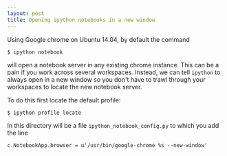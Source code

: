 ```yaml
---
layout: post
title: Opening ipython notebooks in a new window
---
```


Using Google chrome on Ubuntu 14.04, by default the command

    $ ipython notebook 

will open a notebook server in any existing chrome instance. This
can be a pain if you work across several workspaces. Instead, we
can tell `ipython` to always open in a new window so you don't
have to trawl through your workspaces to locate the new notebook
server. 

To do this first locate the default profile:

    $ ipython profile locate

In this directory will be a file `ipython_notebook_config.py` to
which you add the line 

    c.NotebookApp.browser = u'/usr/bin/google-chrome %s --new-window'


